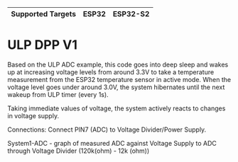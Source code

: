 | Supported Targets | ESP32 | ESP32-S2 |
| ----------------- | ----- | -------- |

# ULP DPP V1

Based on the ULP ADC example, this code goes into deep sleep and wakes up at increasing voltage levels from around 3.3V to take a temperature measurement from the ESP32 temperature sensor in active mode.
When the voltage level goes under around 3.0V, the system hibernates until the next wakeup from ULP timer (every 1s).

Taking immediate values of voltage, the system actively reacts to changes in voltage supply.

Connections:
Connect PIN7 (ADC) to Voltage Divider/Power Supply.

System1-ADC - graph of measured ADC against Voltage Supply to ADC through Voltage Divider (120k(ohm) - 12k (ohm))
